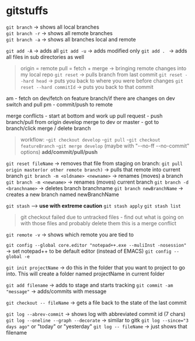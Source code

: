 # gitstuffs

`git branch`     -> shows all local branches   
`git branch -r`  -> shows all remote branches  
`git branch -a`  -> shows all branches local and remote

`git add -A`  -> adds all
`git add -u`   -> adds modified only
`git add . `  -> adds all files in sub directories as well 

> origin = remote
pull = fetch + merge  -> bringing remote changes into my local repo
`git reset`   -> pulls branch from last commit
`git reset --hard head`     -> puts you back to where you were before changes
`git reset --hard commitId`   -> puts you back to that commit

am - fetch on dev/fetch on feature branch/if there are changes on dev switch and pull 
pm - commit/push to remote

merge conflicts - start at bottom and work up
pull request - push branch/pull from origin develop
merge to dev or master - got to branch/click merge / delete branch

> workflow: 
> -`git checkout develop` 
> -`git pull`
> -`git checkout featureBranch`
> -`git merge develop` (maybe with "--no-ff --no-commit" options)
> **add/commit/pull/push**

`git reset fileName`  -> removes that file from staging
on branch: `git pull origin master(or other remote branch)`  -> pulls that remote into current branch
`git branch -m <oldname> <newname>`  -> renames (moves) a branch
`git branch -m <newname>`  -> renames (moves) current branch
`git branch -d <branchname>`   -> deletes branch branchname 
`git branch newBranchName`   -> creates a new branch named newBranchName
  
`git stash` --> **use with extreme caution**
`git stash apply`
`git stash list`
> git checkout failed due to untracked files - find out what is going on with those files and probably delete them this is a merge conflict

`git remote -v`   -> shows which remote you are tied to 

`git config --global core.editor "notepad++.exe --muliInst -nosession"`  -> set notepad++ to be default editor (instead of EMACS)
`git config --global -e` 

`git init projectName`  -> do this in the folder that you want to project to go into. This will create a folder named projectName in current folder

`git add filename` -> adds to stage and starts tracking
`git commit -am "message"`  -> adds/commits with message

`git checkout -- fileName`   -> gets a file back to the state of the last commit

`git log --abrev-commit`  -> shows log with abbreviated commit id (7 chars)
`git log --oneline --graph --decorate`  -> similar to gitk
`git log --since="3 days ago"`   or "today" or "yesterday"
`git log -- fileName`   -> just shows that filename



